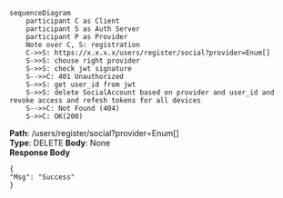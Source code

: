```mermaid
sequenceDiagram
	participant C as Client  
	participant S as Auth Server
	participant P as Provider
	Note over C, S: registration
	C->>S: https://x.x.x.x/users/register/social?provider=Enum[]
	S->>S: chouse right provider
	S->>S: check jwt signature
	S-->>C: 401 Unauthorized
	S->>S: get user_id from jwt
	S->>S: delete SocialAccount based on provider and user_id and revoke access and refesh tokens for all devices
	S-->>C: Not Found (404)
	S->>C: OK(200)
```

**Path**: /users/register/social?provider=Enum[]  
**Type**: DELETE 
**Body**: None  
**Response Body**
```
{
"Msg": "Success"
}
